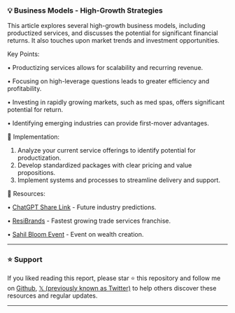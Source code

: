 ### 💡 Business Models -  High-Growth Strategies

This article explores several high-growth business models, including productized services, and discusses the potential for significant financial returns.  It also touches upon market trends and investment opportunities.


Key Points:

•  Productizing services allows for scalability and recurring revenue.


•  Focusing on high-leverage questions leads to greater efficiency and profitability.


•  Investing in rapidly growing markets, such as med spas, offers significant potential for return.


•  Identifying emerging industries can provide first-mover advantages.


🚀 Implementation:

1. Analyze your current service offerings to identify potential for productization.
2. Develop standardized packages with clear pricing and value propositions.
3. Implement systems and processes to streamline delivery and support.


🔗 Resources:

• [ChatGPT Share Link](https://chatgpt.com/share/67aa570e-8fd8-8011-bbe5-6dc3775d9576) -  Future industry predictions.

• [ResiBrands](https://t.co/dGXDo1JS3i) - Fastest growing trade services franchise.

• [Sahil Bloom Event](https://eventbrite.com/e/sahil-bloom-signs-the-5-types-of-wealth-at-bn-the-grove-tickets-106850719139) -  Event on wealth creation.


---

### ⭐️ Support

If you liked reading this report, please star ⭐️ this repository and follow me on [Github](https://github.com/Drix10), [𝕏 (previously known as Twitter)](https://x.com/DRIX_10_) to help others discover these resources and regular updates.

---